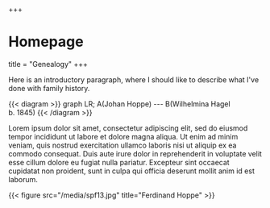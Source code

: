 +++
# Homepage
title = "Genealogy"
+++

Here is an introductory paragraph, where I should like to describe what I've done with family history.

{{< diagram >}}
graph LR;
    A(Johan Hoppe) --- B(Wilhelmina Hagel<br>b. 1845)
{{< /diagram >}}

Lorem ipsum dolor sit amet, consectetur adipiscing elit, sed do eiusmod tempor incididunt ut labore et dolore magna aliqua. Ut enim ad minim veniam, quis nostrud exercitation ullamco laboris nisi ut aliquip ex ea commodo consequat. Duis aute irure dolor in reprehenderit in voluptate velit esse cillum dolore eu fugiat nulla pariatur. Excepteur sint occaecat cupidatat non proident, sunt in culpa qui officia deserunt mollit anim id est laborum.

{{< figure src="/media/spf13.jpg" title="Ferdinand Hoppe" >}}
